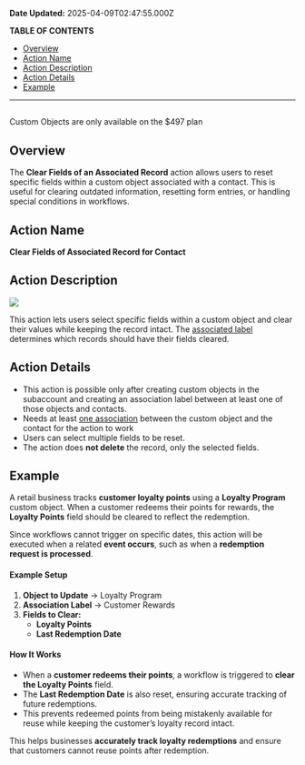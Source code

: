 **Date Updated:** 2025-04-09T02:47:55.000Z

**TABLE OF CONTENTS**

* [Overview](#Overview)
* [Action Name](#Action-Name)
* [Action Description](#Action-Description)
* [Action Details](#Action-Details)
* [Example](#Example)

---

## 

Custom Objects are only available on the $497 plan

  
## Overview

The **Clear Fields of an Associated Record** action allows users to reset specific fields within a custom object associated with a contact. This is useful for clearing outdated information, resetting form entries, or handling special conditions in workflows.

  
## Action Name

**Clear Fields of Associated Record for Contact**

  
## Action Description  
![](https://s3.amazonaws.com/cdn.freshdesk.com/data/helpdesk/attachments/production/155041054690/original/EJDSgBhbWPet8kBhbbJeTCWWriARecUORQ.jpeg?1738756190)

This action lets users select specific fields within a custom object and clear their values while keeping the record intact. The [associated label ](https://help.gohighlevel.com/a/solutions/articles/155000004033?portalId=48000045315)determines which records should have their fields cleared.

  
## Action Details

* This action is possible only after creating custom objects in the subaccount and creating an association label between at least one of those objects and contacts.
* Needs at least [one association](https://help.gohighlevel.com/a/solutions/articles/155000004033?portalId=48000045315) between the custom object and the contact for the action to work
* Users can select multiple fields to be reset.
* The action does **not delete** the record, only the selected fields.

  
## Example

  
A retail business tracks **customer loyalty points** using a **Loyalty Program** custom object. When a customer redeems their points for rewards, the **Loyalty Points** field should be cleared to reflect the redemption.

Since workflows cannot trigger on specific dates, this action will be executed when a related **event occurs**, such as when a **redemption request is processed**.

#### **Example Setup**

1. **Object to Update** → Loyalty Program
2. **Association Label** → Customer Rewards
3. **Fields to Clear:**  
   * **Loyalty Points**  
   * **Last Redemption Date**

#### **How It Works**

* When a **customer redeems their points**, a workflow is triggered to **clear the Loyalty Points** field.
* The **Last Redemption Date** is also reset, ensuring accurate tracking of future redemptions.
* This prevents redeemed points from being mistakenly available for reuse while keeping the customer’s loyalty record intact.

This helps businesses **accurately track loyalty redemptions** and ensure that customers cannot reuse points after redemption. 